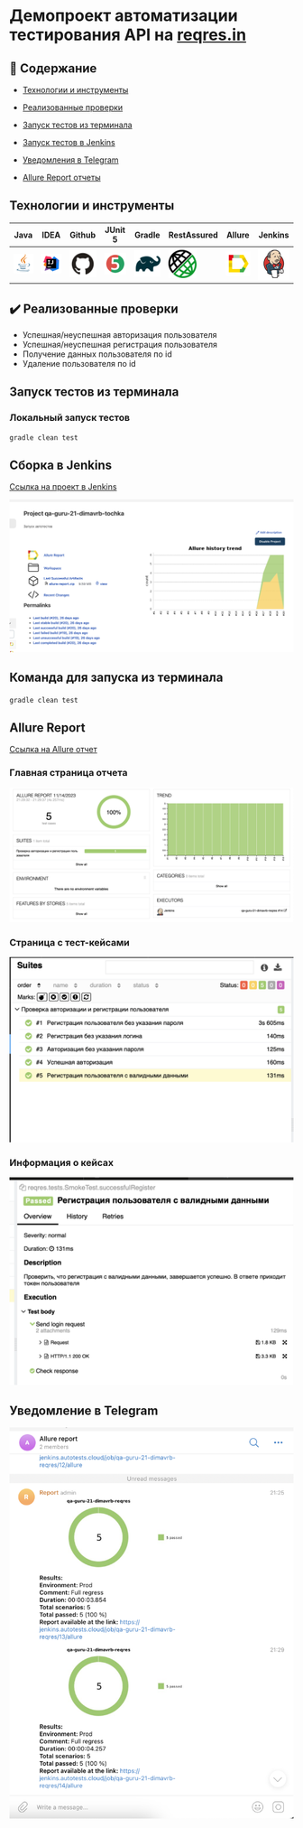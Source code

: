 <h1 >Демопроект автоматизации тестирования API на <a href="https://reqres.in/">reqres.in</a></h1>

## :page_with_curl: Содержание 

* <a href="#tools">Технологии и инструменты</a>

* <a href="#cases">Реализованные проверки</a>

* <a href="#console">Запуск тестов из терминала</a>

* <a href="#jenkins">Запуск тестов в Jenkins</a>

* <a href="#telegram">Уведомления в Telegram</a>

* <a href="#allure">Allure Report отчеты</a>

<a id="tools"></a>
## Технологии и инструменты

| Java  | IDEA | Github | JUnit 5 | Gradle | RestAssured | Allure | Jenkins |
| ----- | ---- | ------ | ------- | ------ | -------- | ------ | ------- |
|[![](https://github.com/dimavrb/tochka/blob/main/media/logo/Java.svg)](https://java.com) |[![](https://github.com/dimavrb/tochka/blob/main/media/logo/Idea.svg)](https://jetbrains.com) | [![](https://github.com/dimavrb/tochka/blob/main/media/logo/GitHub.svg)](https://github.com) |[ ![](https://github.com/dimavrb/tochka/blob/main/media/logo/Junit5.svg)](https://junit.org/junit5)  | [![](https://github.com/dimavrb/tochka/blob/main/media/logo/Gradle.svg)](https://gradle.org)  | [![](https://github.com/dimavrb/reqres/blob/main/media/logo/RestAssured.png) ](https://rest-assured.io) | [![](https://github.com/dimavrb/tochka/blob/main/media/logo/Allure.svg)](https://allurereport.org) |[ ![](https://github.com/dimavrb/tochka/blob/main/media/logo/Jenkins.svg) ](https://jenkins.io) |

<a id="cases"></a>
## :heavy_check_mark: Реализованные проверки

-  Успешная/неуспешная авторизация пользователя 
-  Успешная/неуспешная регистрация пользователя
-  Получение данных пользователя по id
-  Удаление пользователя по id

<a id="console"></a>
##  Запуск тестов из терминала
### Локальный запуск тестов

```
gradle clean test  
```
<a id="jenkins"></a>
## Сборка в Jenkins
<a href="https://jenkins.autotests.cloud/job/qa-guru-21-dimavrb-reqres/">Ссылка на проект в Jenkins</a>


![](https://github.com/dimavrb/tochka/blob/main/media/screenshots/Jenkins.png)

## Команда для запуска из терминала
`gradle clean test`

<a id="allure"></a>
## Allure Report 
<a href="https://jenkins.autotests.cloud/job/qa-guru-21-dimavrb-reqres/allure/">Ссылка на Allure отчет</a>


### Главная страница отчета
![](https://github.com/dimavrb/reqres/blob/main/media/screenshots/AllureMainPage.png)

### Страница с тест-кейсами

![](https://github.com/dimavrb/reqres/blob/main/media/screenshots/ChecksList.png)

### Информация о кейсах

![](https://github.com/dimavrb/reqres/blob/main/media/screenshots/InfoAboutCase.png)


<a id="telegram"></a>
## Уведомление в Telegram

![](https://github.com/dimavrb/reqres/blob/main/media/screenshots/Telegram.png)

